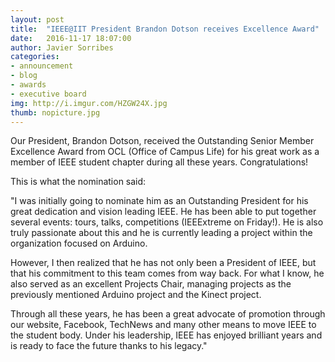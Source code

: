 ```yaml
---
layout: post
title:  "IEEE@IIT President Brandon Dotson receives Excellence Award"
date:   2016-11-17 18:07:00
author: Javier Sorribes
categories: 
- announcement
- blog
- awards
- executive board
img: http://i.imgur.com/HZGW24X.jpg
thumb: nopicture.jpg
---
```


Our President, Brandon Dotson, received the Outstanding Senior Member Excellence Award from OCL (Office of Campus Life) for his great work as a member of IEEE student chapter during all these years. Congratulations!

<!--more-->

This is what the nomination said:

"I was initially going to nominate him as an Outstanding President for his great dedication and vision leading IEEE. He has been able to put together several events: tours, talks, competitions (IEEExtreme on Friday!). He is also truly passionate about this and he is currently leading a project within the organization focused on Arduino.

However, I then realized that he has not only been a President of IEEE, but that his commitment to this team comes from way back. For what I know, he also served as an excellent Projects Chair, managing projects as the previously mentioned Arduino project and the Kinect project.

Through all these years, he has been a great advocate of promotion through our website, Facebook, TechNews and many other means to move IEEE to the student body. Under his leadership, IEEE has enjoyed brilliant years and is ready to face the future thanks to his legacy."
